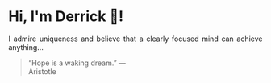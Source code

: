 # Hi, I'm Derrick 👋!
<p align="justify">I admire uniqueness and believe that a clearly focused mind can achieve anything...</p> 
<!-- #quote-start -->
<blockquote>&ldquo;Hope is a waking dream.&rdquo; &mdash; <footer>Aristotle</footer></blockquote>
<!-- #quote-end -->
